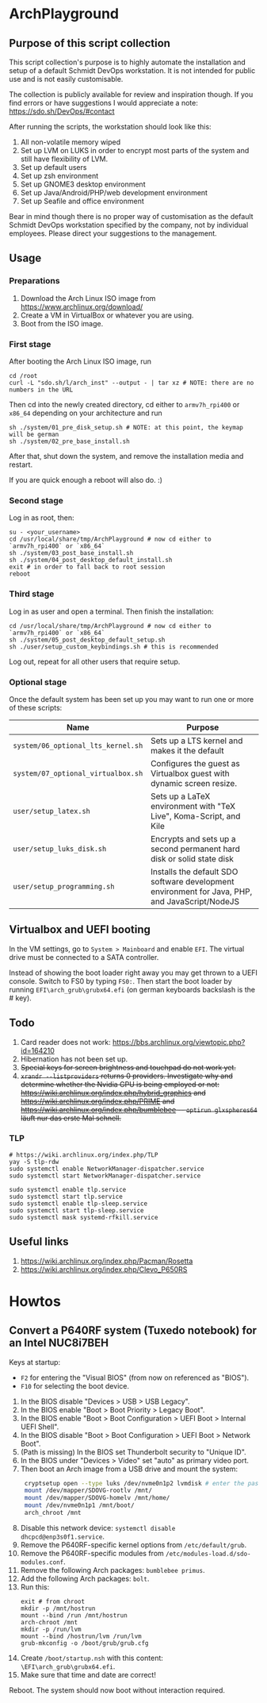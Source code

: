 # ArchPlayground

## Purpose of this script collection

This script collection's purpose is to highly automate the installation and setup of a default Schmidt DevOps workstation. It is not intended for public use and is not easily customisable.

The collection is publicly available for review and inspiration though. If you find errors or have suggestions I would appreciate a note: https://sdo.sh/DevOps/#contact

After running the scripts, the workstation should look like this:

1. All non-volatile memory wiped
1. Set up LVM on LUKS in order to encrypt most parts of the system and still have flexibility of LVM.
1. Set up default users
1. Set up zsh environment
1. Set up GNOME3 desktop environment
1. Set up Java/Android/PHP/web development environment
1. Set up Seafile and office environment

Bear in mind though there is no proper way of customisation as the default Schmidt DevOps workstation specified by the company, not by individual employees. Please direct your suggestions to the management.

## Usage

### Preparations

1. Download the Arch Linux ISO image from https://www.archlinux.org/download/
1. Create a VM in VirtualBox or whatever you are using.
1. Boot from the ISO image.

### First stage

After booting the Arch Linux ISO image, run

```
cd /root
curl -L "sdo.sh/l/arch_inst" --output - | tar xz # NOTE: there are no numbers in the URL
```

Then cd into the newly created directory, cd either to `armv7h_rpi400` or `x86_64` depending on your architecture and run

```
sh ./system/01_pre_disk_setup.sh # NOTE: at this point, the keymap will be german
sh ./system/02_pre_base_install.sh
```

After that, shut down the system, and remove the installation media and restart.

If you are quick enough a reboot will also do. :)

### Second stage

Log in as root, then:

```
su - <your_username>
cd /usr/local/share/tmp/ArchPlayground # now cd either to `armv7h_rpi400` or `x86_64`
sh ./system/03_post_base_install.sh
sh ./system/04_post_desktop_default_install.sh
exit # in order to fall back to root session
reboot
```

### Third stage

Log in as user and open a terminal. Then finish the installation:

```
cd /usr/local/share/tmp/ArchPlayground # now cd either to `armv7h_rpi400` or `x86_64`
sh ./system/05_post_desktop_default_setup.sh
sh ./user/setup_custom_keybindings.sh # this is recommended
```

Log out, repeat for all other users that require setup.

### Optional stage

Once the default system has been set up you may want to run one or more of these scripts:

| Name | Purpose
| ---- | -------
| ```system/06_optional_lts_kernel.sh``` | Sets up a LTS kernel and makes it the default
| ```system/07_optional_virtualbox.sh``` | Configures the guest as Virtualbox guest with dynamic screen resize.
| ```user/setup_latex.sh``` | Sets up a LaTeX environment with "TeX Live", Koma-Script, and Kile 
| ```user/setup_luks_disk.sh``` | Encrypts and sets up a second permanent hard disk or solid state disk
| ```user/setup_programming.sh``` | Installs the default SDO software development environment for Java, PHP, and JavaScript/NodeJS

## Virtualbox and UEFI booting

In the VM settings, go to ```System > Mainboard``` and enable ```EFI```. The virtual drive must be connected to a SATA controller.

Instead of showing the boot loader right away you may get thrown to a UEFI console. Switch to FS0 by typing ```FS0:```. Then start the boot loader by running ```EFI\arch_grub\grubx64.efi``` (on german keyboards backslash is the # key).

## Todo

1. Card reader does not work: https://bbs.archlinux.org/viewtopic.php?id=164210
1. Hibernation has not been set up.
1. ~~Special keys for screen brightness and touchpad do not work yet.~~
1. ~~```xrandr --listproviders``` returns 0 providers. Investigate why and determine whether the Nvidia GPU is being employed or not: https://wiki.archlinux.org/index.php/hybrid_graphics and https://wiki.archlinux.org/index.php/PRIME and https://wiki.archlinux.org/index.php/bumblebee -- ```optirun glxspheres64``` läuft nur das erste Mal schnell.~~
 
### TLP

```
# https://wiki.archlinux.org/index.php/TLP
yay -S tlp-rdw
sudo systemctl enable NetworkManager-dispatcher.service
sudo systemctl start NetworkManager-dispatcher.service

sudo systemctl enable tlp.service
sudo systemctl start tlp.service
sudo systemctl enable tlp-sleep.service
sudo systemctl start tlp-sleep.service
sudo systemctl mask systemd-rfkill.service
```

## Useful links

1. https://wiki.archlinux.org/index.php/Pacman/Rosetta
1. https://wiki.archlinux.org/index.php/Clevo_P650RS

# Howtos

## Convert a P640RF system (Tuxedo notebook) for an Intel NUC8i7BEH

Keys at startup:

- `F2` for entering the "Visual BIOS" (from now on referenced as "BIOS").
- `F10` for selecting the boot device.

1. In the BIOS disable "Devices > USB > USB Legacy".
1. In the BIOS enable "Boot > Boot Priority > Legacy Boot".
1. In the BIOS enable "Boot > Boot Configuration > UEFI Boot > Internal UEFI Shell".
1. In the BIOS disable "Boot > Boot Configuration > UEFI Boot > Network Boot".
1. (Path is missing) In the BIOS set Thunderbolt security to "Unique ID".
1. In the BIOS under "Devices > Video" set "auto" as primary video port.
1. Then boot an Arch image from a USB drive and mount the system:
   ```bash
    cryptsetup open --type luks /dev/nvme0n1p2 lvmdisk # enter the passphrase.
    mount /dev/mapper/SDOVG-rootlv /mnt/
    mount /dev/mapper/SDOVG-homelv /mnt/home/
    mount /dev/nvme0n1p1 /mnt/boot/
    arch_chroot /mnt
   ```
1. Disable this network device: `systemctl disable dhcpcd@enp3s0f1.service`.
1. Remove the P640RF-specific kernel options from `/etc/default/grub`.
1. Remove the P640RF-specific modules from `/etc/modules-load.d/sdo-modules.conf`.
1. Remove the following Arch packages: `bumblebee primus`.
1. Add the following Arch packages: `bolt`.
1. Run this: 
   ```
   exit # from chroot
   mkdir -p /mnt/hostrun
   mount --bind /run /mnt/hostrun
   arch-chroot /mnt
   mkdir -p /run/lvm
   mount --bind /hostrun/lvm /run/lvm
   grub-mkconfig -o /boot/grub/grub.cfg
   ```
1. Create `/boot/startup.nsh` with this content: `\EFI\arch_grub\grubx64.efi`. 
1. Make sure that time and date are correct!

Reboot. The system should now boot without interaction required.